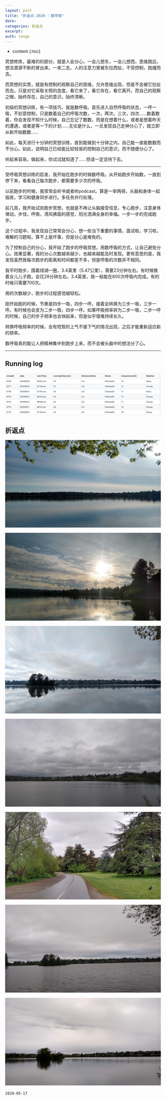 ```yaml
---
layout: post
title: "折返点-2020-｜数呼吸"
date:
categories: 折返点
excerpt:
auth: conge
---
```

* content
{:toc}

冥想修炼，最难的的部分，就是人会分心，一会儿想东，一会儿想西，思维跳远，想法源源不断的冒出来，一来二去，人的注意力里被东拉西扯，不受控制，脱缰而去。

而冥想的实质，就是有控制的观察自己的思维，允许思维出现，但是不会被它拉扯而去。只是对它采取关照的态度，看它来了，看它存在，看它离开。而自己的观察之眼，始终存在，自己的意识，始终清晰。

初级的冥想训练，有一项技巧，就是数呼吸。首先进入自然呼吸的状态，一呼一吸，不刻意控制，只是数着自己的呼吸次数，一次，两次，三次，四次……数着数着，你会发现不知什么时候，自己忘记了数数，而是在想着什么，或者是想着昨天的遭遇，或者是等一下的计划……无论是什么，一旦发现自己走神分心了，就立即从新开始数数……

如此，每天进行十分钟的冥想训练，直到能做到十分钟之内，自己能一直能数数而不分心。如此，说明自己已经能比较轻易的控制自己的意识，而不随便分心了。

听起来容易，做起来，你试试就知道了……但请一定坚持下去。

-----

受呼吸冥想训练的启发，我开始在跑步的时候数呼吸。从开始跑步开始数，一直到停下来，看看自己每次跑步，都需要多少次的呼吸。

以前跑步的时候，我常常会听书或者听podcast。算是一举两得，头脑和身体一起锻炼，学习和健身同步进行。多任务并行处理。

前几周，我开始试验跑步冥想，也就是不再让头脑接受信息，专心跑步，注意身体律动，步伐，呼吸，清风拂面的感觉，阳光洒满全身的幸福。一步一步的完成跑步。

这个过程中，我发现自己常常会分心，想一些当下重要的事情，面试啦，学习啦，难解的习题啦。算不上是坏事，但是分心是难免的。

为了控制自己的分心，我开始了跑步的呼吸冥想。用数呼吸的方式，让自己避免分心。效果显著，我的分心次数越来越少，也越来越能及时发现。更有意思的是，我发现虽然我每次跑步的距离和时间都差不多，但是呼吸的次数并不相同。

我平时跑步，围着绿湖一圈，3.4英里（5.47公里），需要23分钟左右。有时候推着女儿儿子跑，会花28分钟左右。3.4英里，我一般能在800次呼吸内完成。有的时候只需要700次。

用的次数越少，跑步的过程感觉越轻松。

刚开始跑的时候，节奏是四步一吸，四步一呼。接着会转换为三步一吸，三步一呼。有时候也会变为二步一吸，四步一呼。如果呼吸频率转为二步一吸，二步一呼的时候，自己的步子频率也会快起来，但是似乎很难持续长久。

转换呼吸频率的时候，会有短暂的上气不接下气的情况出现，之后才能重新适应新的频率。

数呼吸真的能让人把精神集中到跑步上来，而不会被头脑中的想法分了心。

----


## Running log
![Running log week 20, 2020](/assets/images/折返点/118382-02471da313393c7d.png)

## 折返点
![20200510.jpg](/assets/images/折返点/118382-7772ec8a0bb00c63.jpg)

![20200511.jpg](/assets/images/折返点/118382-5b9c17d2fb74cee4.jpg)

![20200512.jpg](/assets/images/折返点/118382-a70fdd20b8190206.jpg)

![20200513.jpg](/assets/images/折返点/118382-765a4033d7aa85a3.jpg)

![20200514.jpg](/assets/images/折返点/118382-156269ec8e9bc8f6.jpg)

![20200515.jpg](/assets/images/折返点/118382-bb6ce53c594062ec.jpg)

![20200516.jpg](/assets/images/折返点/118382-cfe97740116dd70c.jpg)

```
2020-05-17
```
